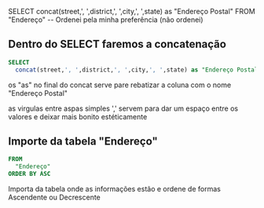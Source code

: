 SELECT 
  concat(street,', ',district,', ',city,', ',state) as "Endereço Postal"
FROM 
  "Endereço"
  -- Ordenei pela minha preferência (não ordenei)

## Dentro do SELECT faremos a concatenação 
```sql
SELECT 
  concat(street,', ',district,', ',city,', ',state) as "Endereço Postal"
````
os "as" no final do concat serve pare rebatizar a coluna com o nome "Endereço Postal"

as virgulas entre aspas simples ',' servem para dar um espaço entre os valores e deixar
mais bonito estéticamente

## Importe da tabela "Endereço" 
````sql 
FROM 
  "Endereço"
ORDER BY ASC
  ````
Importa da tabela onde as informações estão e ordene de formas Ascendente ou Decrescente
